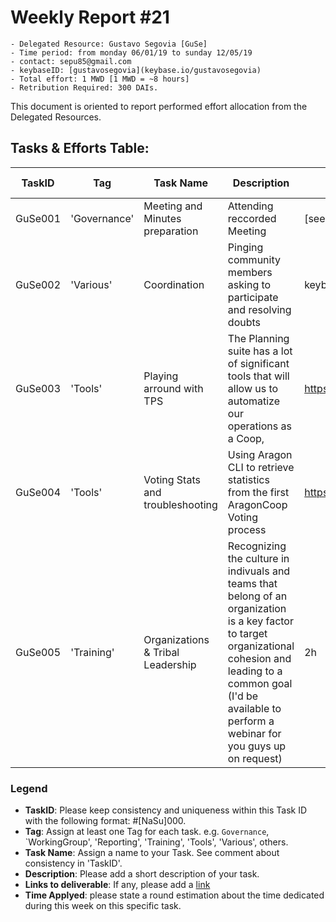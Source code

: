 # Weekly Report #21

```
- Delegated Resource: Gustavo Segovia [GuSe]
- Time period: from monday 06/01/19 to sunday 12/05/19
- contact: sepu85@gmail.com
- keybaseID: [gustavosegovia](keybase.io/gustavosegovia)
- Total effort: 1 MWD [1 MWD = ~8 hours]
- Retribution Required: 300 DAIs.
```

This document is oriented to report performed effort allocation from the Delegated Resources.  

## Tasks & Efforts Table:

| TaskID | Tag | Task Name | Description | Links to deliverable | Time applied |  
|---|---|---|---|---|---|
| GuSe001  | 'Governance' | Meeting and Minutes preparation | Attending reccorded Meeting | [see Mom repository] | 1h |
| GuSe002 | 'Various' | Coordination | Pinging community members asking to participate and resolving doubts | keybase chats and jitsi | 3h |
| GuSe003 | 'Tools' | Playing arround with TPS | The Planning suite has a lot of significant tools that will allow us to automatize our operations as a Coop,  | https://github.com/AutarkLabs/planning-suite/issues/905 | 1h |
| GuSe004 | 'Tools' | Voting Stats and troubleshooting | Using Aragon CLI to retrieve statistics from the first AragonCoop Voting process | https://github.com/aragoncoop/ACGP/tree/master/vote_stats | 3h |
| GuSe005 | 'Training' | Organizations & Tribal Leadership | Recognizing the culture in indivuals and teams that belong of an organization is a key factor to target organizational cohesion and leading to a common goal (I'd be available to perform a webinar for you guys up on request) | 2h |


### Legend
- **TaskID**: Please keep consistency and uniqueness within this Task ID with the following format: #[NaSu]000. 
- **Tag**: Assign at least one Tag for each task. e.g. `Governance`, `WorkingGroup', 'Reporting', 'Training', 'Tools', 'Various', others.
- **Task Name**: Assign a name to your Task. See comment about consistency in 'TaskID'.
- **Description**: Please add a short description of your task.
- **Links to deliverable**: If any, please add a [link](#linkurl)
- **Time Applyed**: please state a round estimation about the time dedicated during this week on this specific task.

